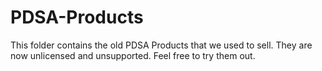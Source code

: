 # PDSA-Products
This folder contains the old PDSA Products that we used to sell. They are now unlicensed and unsupported. Feel free to try them out.
